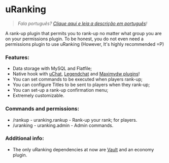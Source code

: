 # uRanking
>*Fala português? [Clique aqui e leia a descrição em português](https://github.com/BrunnoFdc/uRanking/blob/master/README-pt_BR.md)!*

A rank-up plugin that permits you to rank-up no matter what group you are on your permissions plugin.
To be honest, you do not even need a permissions plugin to use uRanking (However, It's highly recommended =P)

### Features:
- Data storage with MySQL and Flatfile;
- Native hook with [uChat](https://github.com/FabioZumbi12/UltimateChat), [Legendchat](https://github.com/SubZero0/Legendchat) and [Maximvdw plugins](https://www.spigotmc.org/resources/authors/maximvdw.6687/)!
- You can set commands to be executed when players rank-up;
- You can configure Titles to be sent to players when they rank-up;
- You can set-up a rank-up confirmation menu; 
- Extremely customizable.

### Commands and permissions:
- /rankup - uranking.rankup - Rank-up your rank; for players. 
- /uranking - uranking.admin - Admin commands.

### Additional info:
- The only uRanking dependencies at now are [Vault](https://dev.bukkit.org/projects/vault) and an economy plugin. 